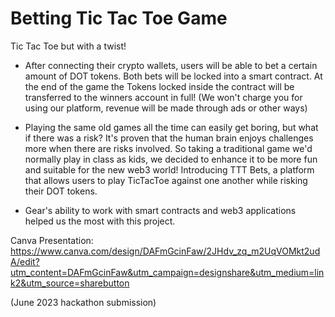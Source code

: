 # Betting Tic Tac Toe Game

Tic Tac Toe but with a twist!

- After connecting their crypto wallets, users will be able to bet a certain amount of DOT tokens. Both bets will be locked into a smart contract. At the end of the game the Tokens locked inside the contract will be transferred to the winners account in full! (We won't charge you for using our platform, revenue will be made through ads or other ways)

- Playing the same old games all the time can easily get boring, but what if there was a risk? It's proven that the human brain enjoys challenges more when there are risks involved. So taking a traditional game we'd normally play in class as kids, we decided to enhance it to be more fun and suitable for the new web3 world! Introducing TTT Bets, a platform that allows users to play TicTacToe against one another while risking their DOT tokens.

- Gear's ability to work with smart contracts and web3 applications helped us the most with this project. 

Canva Presentation: https://www.canva.com/design/DAFmGcinFaw/2JHdv_zq_m2UqVOMkt2udA/edit?utm_content=DAFmGcinFaw&utm_campaign=designshare&utm_medium=link2&utm_source=sharebutton

(June 2023 hackathon submission)

